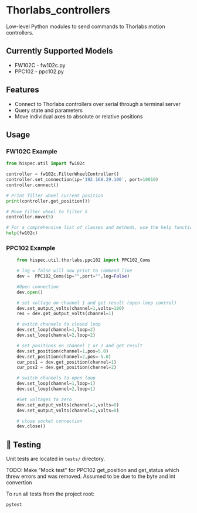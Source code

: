 # Thorlabs_controllers

Low-level Python modules to send commands to Thorlabs motion controllers.

## Currently Supported Models
- FW102C - fw102c.py
- PPC102 - ppc102.py

## Features
- Connect to Thorlabs controllers over serial through a terminal server
- Query state and parameters
- Move individual axes to absolute or relative positions

## Usage

### FW102C Example
```python
from hispec.util import fw102c

controller = fw102c.FilterWheelController()
controller.set_connection(ip='192.168.29.100', port=10010)
controller.connect()

# Print filter wheel current position
print(controller.get_position())

# Move filter wheel to filter 5
controller.move(5)

# For a comprehensive list of classes and methods, use the help function
help(fw102c)

```

### PPC102 Example
```python
    from hispec.util.thorlabs.ppc102 import PPC102_Coms

    # log = false will now print to command line
    dev =  PPC102_Coms(ip="",port="",log=False)

    #Open connection
    dev.open()

    # set voltage on channel 1 and get result (open loop control)
    dev.set_output_volts(channel=1,volts=100)
    res = dev.get_output_volts(channel=1)

    # switch channels to closed loop
    dev.set_loop(channel=1,loop=2)
    dev.set_loop(channel=2,loop=2)

    # set positions on channel 1 or 2 and get result
    dev.set_position(channel=1,pos=5.0)
    dev.set_position(channel=2,pos=-5.0)
    cur_pos1 = dev.get_position(channel=1)
    cur_pos2 = dev.get_position(channel=2)

    # switch channels to open loop
    dev.set_loop(channel=1,loop=1)
    dev.set_loop(channel=2,loop=1)

    #Set voltages to zero
    dev.set_output_volts(channel=1,volts=0)
    dev.set_output_volts(channel=2,volts=0)

    # close socket connection
    dev.close()
```

## 🧪 Testing
Unit tests are located in `tests/` directory.

TODO: Make "Mock test" for PPC102 get_position and get_status which threw errors and was removed. 
    Assumed to be due to the byte and int convertion

To run all tests from the project root:

```bash
pytest
```
